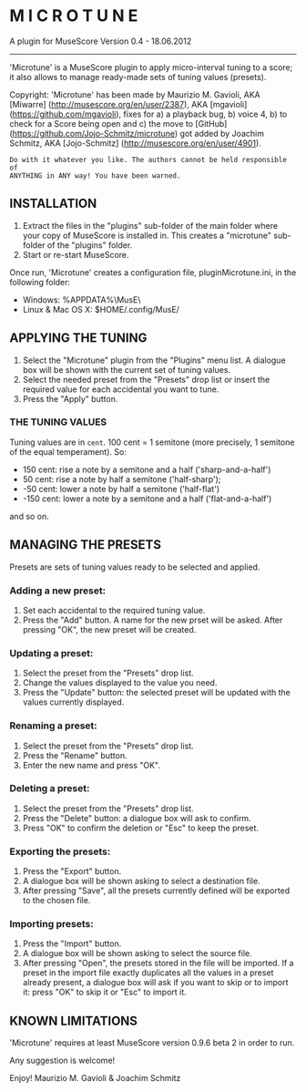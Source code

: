 M I C R O T U N E
=================

A plugin for MuseScore
Version 0.4 - 18.06.2012
  
---

'Microtune' is a MuseScore plugin to apply micro-interval tuning to a score;
it also allows to manage ready-made sets of tuning values (presets).
  
Copyright: 'Microtune' has been made by Maurizio M. Gavioli, AKA [Miwarre]
    (http://musescore.org/en/user/2387), AKA [mgavioli]
    (https://github.com/mgavioli), fixes for a) a playback bug, b) voice 4,
    b) to check for a Score being open and c) the move to [GitHub]
    (https://github.com/Jojo-Schmitz/microtune) got added by Joachim Schmitz,
    AKA [Jojo-Schmitz] (http://musescore.org/en/user/4901).

    Do with it whatever you like. The authors cannot be held responsible of
    ANYTHING in ANY way! You have been warned.


## INSTALLATION

1.  Extract the files in the "plugins" sub-folder of the main folder where your
    copy of MuseScore is installed in. This creates a "microtune" sub-folder of
    the "plugins" folder.
2.  Start or re-start MuseScore.

Once run, 'Microtune' creates a configuration file, pluginMicrotune.ini, in the
following folder:

- Windows:		%APPDATA%\MusE\
- Linux & Mac OS X:	$HOME/.config/MusE/


## APPLYING THE TUNING

1. Select the "Microtune" plugin from the "Plugins" menu list.
    A dialogue box will be shown with the current set of tuning values.
2.  Select the needed preset from the "Presets" drop list or insert the required
    value for each accidental you want to tune.
3.  Press the "Apply" button.


### THE TUNING VALUES

Tuning values are in `cent`. 100 cent = 1 semitone (more precisely, 1 semitone
of the equal temperament). So:

*   150 cent:  rise a note by a semitone and a half ('sharp-and-a-half')
*   50 cent:  rise a note by half a semitone ('half-sharp');
*   -50 cent:  lower a note by half a semitone ('half-flat')
*   -150 cent:  lower a note by a semitone and a half ('flat-and-a-half')

and so on.


## MANAGING THE PRESETS

Presets are sets of tuning values ready to be selected and applied.

### Adding a new preset:

1.  Set each accidental to the required tuning value.
2.  Press the "Add" button. A name for the new prset will be asked. After
    pressing "OK", the new preset will be created.

### Updating a preset:

1.  Select the preset from the "Presets" drop list.
2.  Change the values displayed to the value you need.
3.  Press the "Update" button: the selected preset will be updated with the
    values currently displayed.

### Renaming a preset:

1.  Select the preset from the "Presets" drop list.
2.  Press the "Rename" button.
3.  Enter the new name and press "OK".

### Deleting a preset:

1.  Select the preset from the "Presets" drop list.
2.  Press the "Delete" button: a dialogue box will ask to confirm.
3.  Press "OK" to confirm the deletion or "Esc" to keep the preset.

### Exporting the presets:

1.  Press the "Export" button.
2.  A dialogue box will be shown asking to select a destination file.
3.  After pressing "Save", all the presets currently defined will be exported
    to the chosen file.

### Importing presets:

1.  Press the "Import" button.
2.  A dialogue box will be shown asking to select the source file.
3.  After pressing "Open", the presets stored in the file will be imported. If
    a preset in the import file exactly duplicates all the values in a preset
    already present, a dialogue box will ask if you want to skip or to import
    it: press "OK" to skip it or "Esc" to import it.


## KNOWN LIMITATIONS

'Microtune' requires at least MuseScore version 0.9.6 beta 2 in order to run.


Any suggestion is welcome!

Enjoy!
	Maurizio M. Gavioli & Joachim Schmitz
